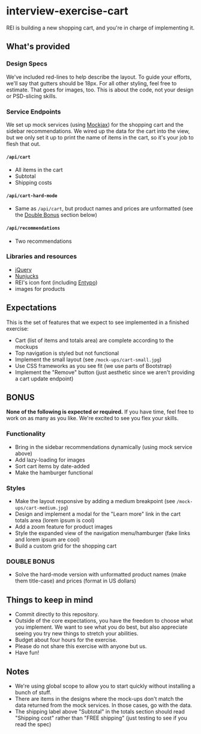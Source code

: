 # interview-exercise-cart

REI is building a new shopping cart, and you're in charge of implementing it.

## What's provided

### Design Specs

We've included red-lines to help describe the layout. To guide your efforts, we'll say that gutters should be 18px. For all other styling, feel free to estimate. That goes for images, too. This is about the code, not your design or PSD-slicing skills.

### Service Endpoints

We set up mock services (using [Mockjax](https://github.com/jakerella/jquery-mockjax)) for the shopping cart and the
 sidebar recommendations. We wired up the data for the cart into the view, but we only set it up to print the name of items in the cart, so it's your job to flesh that out.

#### `/api/cart`

* All items in the cart
* Subtotal
* Shipping costs

#### `/api/cart-hard-mode`

* Same as `/api/cart`, but product names and prices are unformatted (see the [Double Bonus](#double-bonus) section below)

#### `/api/recommendations`

* Two recommendations

### Libraries and resources

* [jQuery](http://api.jquery.com/)
* [Nunjucks](http://mozilla.github.io/nunjucks/)
* REI's icon font (including [Entypo](http://www.entypo.com/))
* images for products

## Expectations

This is the set of features that we expect to see implemented in a finished exercise:

* Cart (list of items and totals area) are complete according to the mockups
* Top navigation is styled but not functional
* Implement the small layout (see `/mock-ups/cart-small.jpg`)
* Use CSS frameworks as you see fit (we use parts of Bootstrap)
* Implement the "Remove" button (just aesthetic since we aren't providing a cart update endpoint)

## BONUS

**None of the following is expected or required.** If you have time, feel free to work on as many as you like. We're excited to see you flex your skills.

### Functionality

* Bring in the sidebar recommendations dynamically (using mock service above)
* Add lazy-loading for images
* Sort cart items by date-added
* Make the hamburger functional

### Styles

* Make the layout responsive by adding a medium breakpoint (see `/mock-ups/cart-medium.jpg`)
* Design and implement a modal for the "Learn more" link in the cart totals area (lorem ipsum is cool)
* Add a zoom feature for product images
* Style the expanded view of the navigation menu/hamburger (fake links and lorem ipsum are cool)
* Build a custom grid for the shopping cart

### DOUBLE BONUS

* Solve the hard-mode version with unformatted product names (make them title-case) and prices (format in US dollars)

## Things to keep in mind

* Commit directly to this repository.
* Outside of the core expectations, you have the freedom to choose what you implement. We want to see what you do best, but also appreciate seeing you try new things to stretch your abilities.
* Budget about four hours for the exercise.
* Please do not share this exercise with anyone but us.
* Have fun!

## Notes

* We're using global scope to allow you to start quickly without installing a bunch of stuff.
* There are items in the designs where the mock-ups don't match the data returned from the mock services. In those cases, go with the data.
* The shipping label above "Subtotal" in the totals section should read "Shipping cost" rather than "FREE shipping" (just testing to see if you read the spec)
